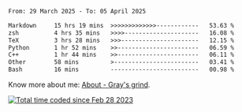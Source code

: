 <!--START_SECTION:waka-->

```txt
From: 29 March 2025 - To: 05 April 2025

Markdown     15 hrs 19 mins  >>>>>>>>>>>>>------------   53.63 %
zsh          4 hrs 35 mins   >>>>---------------------   16.08 %
TeX          3 hrs 28 mins   >>>----------------------   12.15 %
Python       1 hr 52 mins    >>-----------------------   06.59 %
C++          1 hr 44 mins    >>-----------------------   06.11 %
Other        58 mins         >------------------------   03.41 %
Bash         16 mins         -------------------------   00.98 %
```

<!--END_SECTION:waka-->

<!-- [![grayxu's github stats](https://github-readme-stats.vercel.app/api?username=grayxu&count_private=true&show_icons=true)](https://github.com/grayxu) -->

Know more about me: [About - Gray's grind](https://www.grayxu.cn/).
<p align="left">
  <a href="https://wakatime.com/@c69eb31e-43a1-463f-8968-c3449e386f57"><img src="https://wakatime.com/badge/user/c69eb31e-43a1-463f-8968-c3449e386f57.svg" title="Total time coded since Feb 28 2023" /></a>
</p>

